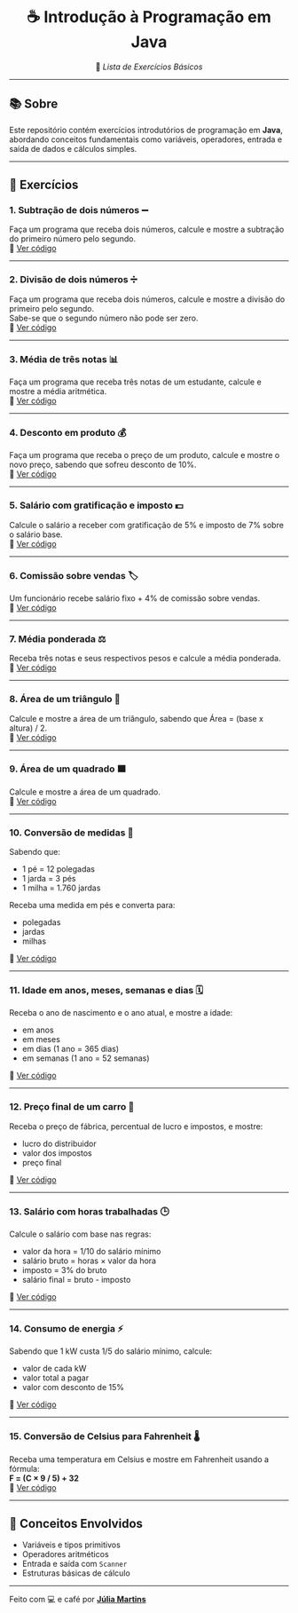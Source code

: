 <div align="center">

# ☕ Introdução à Programação em Java  
📝 *Lista de Exercícios Básicos*

</div>

---

## 📚 Sobre

Este repositório contém exercícios introdutórios de programação em **Java**, abordando conceitos fundamentais como variáveis, operadores, entrada e saída de dados e cálculos simples.

---

## 📝 Exercícios

### 1. Subtração de dois números ➖  
Faça um programa que receba dois números, calcule e mostre a subtração do primeiro número pelo segundo.  
🔗 [Ver código](https://raw.githubusercontent.com/Juuh07/Java-IFRS/refs/heads/main/Ex01.java)

---

### 2. Divisão de dois números ➗  
Faça um programa que receba dois números, calcule e mostre a divisão do primeiro pelo segundo.  
Sabe-se que o segundo número não pode ser zero.  
🔗 [Ver código](https://raw.githubusercontent.com/Juuh07/Java-IFRS/refs/heads/main/Ex02.java)

---

### 3. Média de três notas 📊  
Faça um programa que receba três notas de um estudante, calcule e mostre a média aritmética.  
🔗 [Ver código](https://raw.githubusercontent.com/Juuh07/Java-IFRS/refs/heads/main/Ex03.java)

---

### 4. Desconto em produto 💰  
Faça um programa que receba o preço de um produto, calcule e mostre o novo preço, sabendo que sofreu desconto de 10%.  
🔗 [Ver código](https://github.com/Juuh07/Java-IFRS/raw/refs/heads/main/Ex04.java)

---

### 5. Salário com gratificação e imposto 💵  
Calcule o salário a receber com gratificação de 5% e imposto de 7% sobre o salário base.  
🔗 [Ver código](https://github.com/Juuh07/Java-IFRS/raw/refs/heads/main/Ex05.java)

---

### 6. Comissão sobre vendas 🏷️  
Um funcionário recebe salário fixo + 4% de comissão sobre vendas.  
🔗 [Ver código](https://github.com/Juuh07/Java-IFRS/raw/refs/heads/main/Ex06.java)

---

### 7. Média ponderada ⚖️  
Receba três notas e seus respectivos pesos e calcule a média ponderada.  
🔗 [Ver código](https://github.com/Juuh07/Java-IFRS/raw/refs/heads/main/Ex07.java)

---

### 8. Área de um triângulo 📐  
Calcule e mostre a área de um triângulo, sabendo que  Área = (base x altura) / 2.  
🔗 [Ver código](https://github.com/Juuh07/Java-IFRS/raw/refs/heads/main/Ex08.java)

---

### 9. Área de um quadrado 🟧  
Calcule e mostre a área de um quadrado.  
🔗 [Ver código](https://github.com/Juuh07/Java-IFRS/raw/refs/heads/main/Ex09.java)

---

### 10. Conversão de medidas 📏  
Sabendo que:
- 1 pé = 12 polegadas  
- 1 jarda = 3 pés  
- 1 milha = 1.760 jardas  

Receba uma medida em pés e converta para:
- polegadas  
- jardas  
- milhas  

🔗 [Ver código](https://github.com/Juuh07/Java-IFRS/raw/refs/heads/main/Ex10.java)

---

### 11. Idade em anos, meses, semanas e dias 🗓️  
Receba o ano de nascimento e o ano atual, e mostre a idade:
- em anos  
- em meses  
- em dias (1 ano = 365 dias)  
- em semanas (1 ano = 52 semanas)  

🔗 [Ver código](https://github.com/Juuh07/Java-IFRS/raw/refs/heads/main/Ex11.java)

---

### 12. Preço final de um carro 🚗  
Receba o preço de fábrica, percentual de lucro e impostos, e mostre:
- lucro do distribuidor  
- valor dos impostos  
- preço final  

🔗 [Ver código](https://github.com/Juuh07/Java-IFRS/raw/refs/heads/main/Ex12.java)

---

### 13. Salário com horas trabalhadas 🕒  
Calcule o salário com base nas regras:
- valor da hora = 1/10 do salário mínimo  
- salário bruto = horas × valor da hora  
- imposto = 3% do bruto  
- salário final = bruto - imposto  

🔗 [Ver código](https://github.com/Juuh07/Java-IFRS/raw/refs/heads/main/Ex13.java)

---

### 14. Consumo de energia ⚡  
Sabendo que 1 kW custa 1/5 do salário mínimo, calcule:
- valor de cada kW  
- valor total a pagar  
- valor com desconto de 15%  

🔗 [Ver código](https://github.com/Juuh07/Java-IFRS/raw/refs/heads/main/Ex14.java)

---

### 15. Conversão de Celsius para Fahrenheit 🌡️  
Receba uma temperatura em Celsius e mostre em Fahrenheit usando a fórmula:  
**F = (C × 9 / 5) + 32**  
🔗 [Ver código](https://github.com/Juuh07/Java-IFRS/raw/refs/heads/main/Ex15.java)

---

## 🧠 Conceitos Envolvidos
- Variáveis e tipos primitivos  
- Operadores aritméticos  
- Entrada e saída com `Scanner`  
- Estruturas básicas de cálculo  

---

Feito com 💻 e café por **[Júlia Martins](https://github.com/Juuh07)**  
